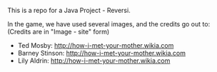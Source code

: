 This is a repo for a Java Project - Reversi.

In the game, we have used several images, and the credits go out to:
(Credits are in "Image - site" form)

* Ted Mosby:		http://how-i-met-your-mother.wikia.com
* Barney Stinson:	http://how-i-met-your-mother.wikia.com
* Lily Aldrin:		http://how-i-met-your-mother.wikia.com